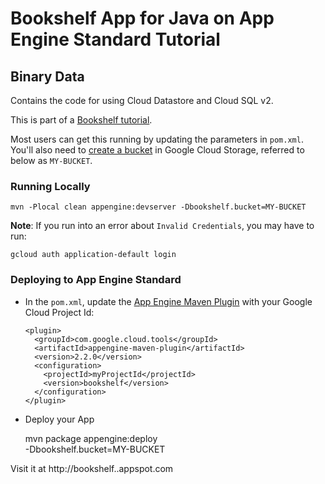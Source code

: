 # Bookshelf App for Java on App Engine Standard Tutorial
## Binary Data

Contains the code for using Cloud Datastore and Cloud SQL v2.

This is part of a [Bookshelf tutorial](https://cloud.google.com/java/getting-started/tutorial-app).

Most users can get this running by updating the parameters in `pom.xml`. You'll
also need to [create a bucket][create-bucket] in Google Cloud Storage, referred
to below as `MY-BUCKET`.

[create-bucket]: https://cloud.google.com/storage/docs/creating-buckets

### Running Locally

    mvn -Plocal clean appengine:devserver -Dbookshelf.bucket=MY-BUCKET

**Note**: If you run into an error about `Invalid Credentials`, you may have to
run:

    gcloud auth application-default login

### Deploying to App Engine Standard

* In the `pom.xml`, update the [App Engine Maven Plugin](https://cloud.google.com/appengine/docs/standard/java/tools/maven-reference)
with your Google Cloud Project Id:

  ```
  <plugin>
    <groupId>com.google.cloud.tools</groupId>
    <artifactId>appengine-maven-plugin</artifactId>
    <version>2.2.0</version>
    <configuration>
      <projectId>myProjectId</projectId>
      <version>bookshelf</version>
    </configuration>
  </plugin>
  ```

* Deploy your App

    mvn package appengine:deploy \
        -Dbookshelf.bucket=MY-BUCKET

Visit it at http://bookshelf.<your-project-id>.appspot.com
